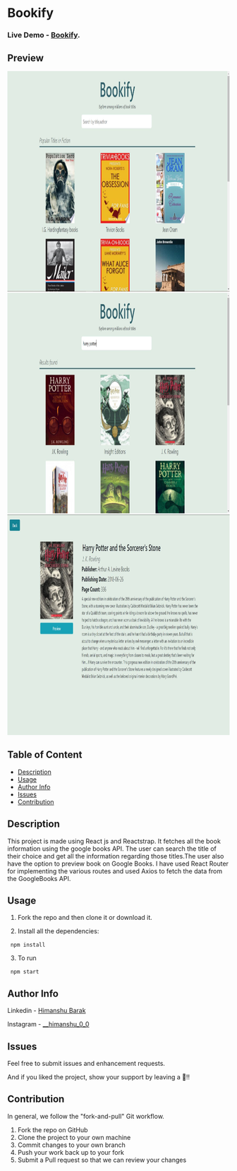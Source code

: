 # Bookify

### Live Demo - [Bookify](https://findnovels.netlify.app/).

## Preview
<img src="Screenshots/ss1.JPG" width="1000" height="500">
<img src="Screenshots/ss2.JPG" width="1000" height="500">
<img src="Screenshots/ss3.JPG" width="1000" height="500">

## Table of Content
- [Description](#description)
- [Usage](#usage)
- [Author Info](#author-info)
- [Issues](#issues)
- [Contribution](#contribution)


## Description

This project is made using React js and Reactstrap. It fetches all the book information using the google books API. The user can search the title of their choice and get all the information regarding those titles.The user also have the option to preview book on Google Books. I have used React Router for implementing the various routes and used Axios to fetch the data from the GoogleBooks API.

## Usage 

1. Fork the repo and then clone it or download it.  

2. Install all the dependencies:
```
 npm install
```

3. To run
```
 npm start
```
## Author Info
Linkedin - [Himanshu Barak](https://www.linkedin.com/in/himanshu-barak-002714118)

Instagram - [__himanshu_0_0](https://www.instagram.com/__himanshu_0_0/)

## Issues
Feel free to submit issues and enhancement requests.

And if you liked the project, show your support by leaving a 🌟!! 

## Contribution

In general, we follow the "fork-and-pull" Git workflow.

1. Fork the repo on GitHub
2. Clone the project to your own machine
3. Commit changes to your own branch
4. Push your work back up to your fork
5. Submit a Pull request so that we can review your changes
